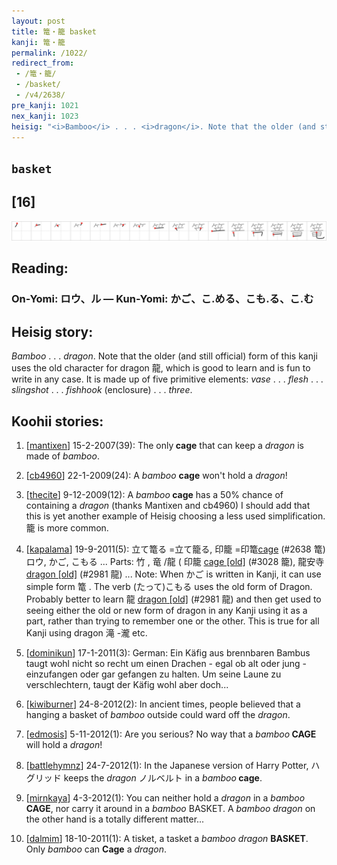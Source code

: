 ```yaml
---
layout: post
title: 篭・籠 basket
kanji: 篭・籠
permalink: /1022/
redirect_from:
 - /篭・籠/
 - /basket/
 - /v4/2638/
pre_kanji: 1021
nex_kanji: 1023
heisig: "<i>Bamboo</i> . . . <i>dragon</i>. Note that the older (and still official) form of this kanji uses the old character for dragon 龍, which is good to learn and is fun to write in any case. It is made up of five primitive elements: <i>vase</i> . . . <i>flesh</i> . . . <i>slingshot</i> . . . <i>fishhook</i> (enclosure) . . . <i>three</i>."
---
```


## `basket`

## [16]

<div class="stroke"><img src="../images/E7AFAD.png" /></div>

## Reading:

### On-Yomi: ロウ、ル &mdash; Kun-Yomi: かご、こ.める、こも.る、こ.む

## Heisig story:

<i>Bamboo</i> . . . <i>dragon</i>. Note that the older (and still official) form of this kanji uses the old character for dragon 龍, which is good to learn and is fun to write in any case. It is made up of five primitive elements: <i>vase</i> . . . <i>flesh</i> . . . <i>slingshot</i> . . . <i>fishhook</i> (enclosure) . . . <i>three</i>.

## Koohii stories:

1) [<a href="http://kanji.koohii.com/profile/mantixen">mantixen</a>] 15-2-2007(39): The only<strong> cage</strong> that can keep a <em>dragon</em> is made of <em>bamboo</em>.

2) [<a href="http://kanji.koohii.com/profile/cb4960">cb4960</a>] 22-1-2009(24): A <em>bamboo</em> <strong>cage</strong> won&#039;t hold a <em>dragon</em>!

3) [<a href="http://kanji.koohii.com/profile/thecite">thecite</a>] 9-12-2009(12): A <em>bamboo</em><strong> cage</strong> has a 50% chance of containing a <em>dragon</em> (thanks Mantixen and cb4960) I should add that this is yet another example of Heisig choosing a less used simplification. 籠 is more common.

4) [<a href="http://kanji.koohii.com/profile/kapalama">kapalama</a>] 19-9-2011(5): 立て篭る =立て籠る, 印籠 =印篭<a href="../v4/2638">cage</a> (#2638 篭)ロウ, かご, こもる ... Parts: 竹 , 竜 /龍 ( 印籠 <a href="../v4/3028">cage [old]</a> (#3028 籠), 龍安寺 <a href="../v4/2981">dragon [old]</a> (#2981 龍) ... Note: When かご is written in Kanji, it can use simple form 篭 . The verb (たって)こもる uses the old form of Dragon. Probably better to learn 龍 <a href="../v4/2981">dragon [old]</a> (#2981 龍) and then get used to seeing either the old or new form of dragon in any Kanji using it as a part, rather than trying to remember one or the other. This is true for all Kanji using dragon 滝 -瀧 etc.

5) [<a href="http://kanji.koohii.com/profile/dominikun">dominikun</a>] 17-1-2011(3): German: Ein Käfig aus brennbaren Bambus taugt wohl nicht so recht um einen Drachen - egal ob alt oder jung - einzufangen oder gar gefangen zu halten. Um seine Laune zu verschlechtern, taugt der Käfig wohl aber doch...

6) [<a href="http://kanji.koohii.com/profile/kiwiburner">kiwiburner</a>] 24-8-2012(2): In ancient times, people believed that a hanging a basket of <em>bamboo</em> outside could ward off the <em>dragon</em>.

7) [<a href="http://kanji.koohii.com/profile/edmosis">edmosis</a>] 5-11-2012(1): Are you serious? No way that a <em>bamboo</em><strong> CAGE</strong> will hold a <em>dragon</em>!

8) [<a href="http://kanji.koohii.com/profile/battlehymnz">battlehymnz</a>] 24-7-2012(1): In the Japanese version of Harry Potter, ハグリッド keeps the <em>dragon</em> ノルベルト in a <em>bamboo</em><strong> cage</strong>.

9) [<a href="http://kanji.koohii.com/profile/mirnkaya">mirnkaya</a>] 4-3-2012(1): You can neither hold a <em>dragon</em> in a <em>bamboo</em><strong> CAGE</strong>, nor carry it around in a <em>bamboo</em> BASKET. A <em>bamboo</em> <em>dragon</em> on the other hand is a totally different matter...

10) [<a href="http://kanji.koohii.com/profile/dalmim">dalmim</a>] 18-10-2011(1): A tisket, a tasket a <em>bamboo</em> <em>dragon</em> <strong>BASKET</strong>. Only <em>bamboo</em> can <strong>Cage</strong> a <em>dragon</em>.
